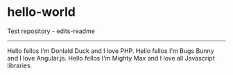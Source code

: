 # hello-world
Test repository - edits-readme

  ----
Hello fellos I'm Donlald Duck and I love PHP.
Hello fellos I'm Bugs Bunny and I love Angular.js.
Hello fellos I'm Mighty Max and I love all Javascript libraries.
